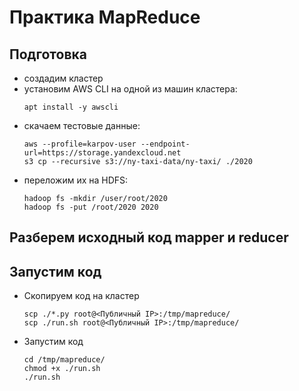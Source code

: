 # Практика MapReduce

## Подготовка

* создадим кластер 
* установим AWS CLI на одной из машин кластера:
  ```shell
  apt install -y awscli
  ```
* скачаем тестовые данные:
  ```shell
  aws --profile=karpov-user --endpoint-url=https://storage.yandexcloud.net
  s3 cp --recursive s3://ny-taxi-data/ny-taxi/ ./2020
  ```
* переложим их на HDFS:
  ```shell
  hadoop fs -mkdir /user/root/2020
  hadoop fs -put /root/2020 2020
  ```  
## Разберем исходный код mapper и reducer
## Запустим код
* Скопируем код на кластер
  ```shell
  scp ./*.py root@<Публичный IP>:/tmp/mapreduce/
  scp ./run.sh root@<Публичный IP>:/tmp/mapreduce/
  ```
* Запустим код
  ```shell
  cd /tmp/mapreduce/
  chmod +x ./run.sh
  ./run.sh 
  ```
